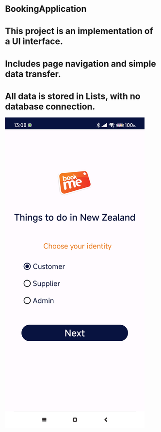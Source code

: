 # BookingApplication
# This project is an implementation of a UI interface.
# Includes page navigation and simple data transfer.
# All data is stored in Lists, with no database connection.
![image](https://github.com/Zoe6486/BookingApplication/blob/master/img/01RoleChoosing.jpg)

